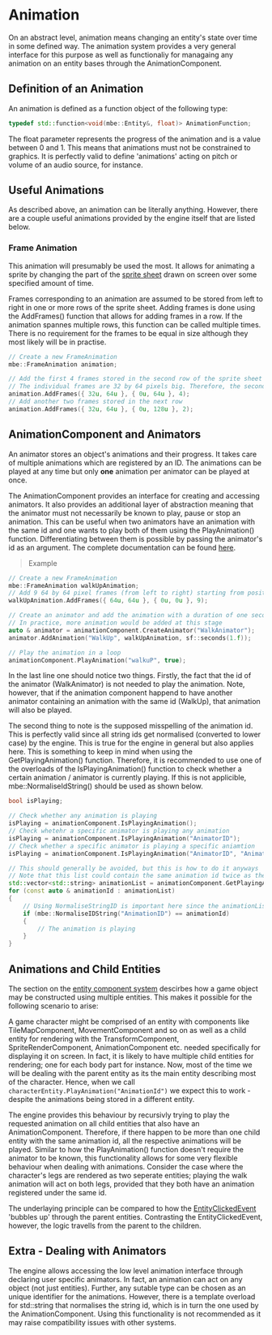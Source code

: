 # Animation
On an abstract level, animation means changing an entity's state over time in some defined way. The animation system provides a very general interface for this purpose as well as functionaliy for managaing any animation on an entity bases through the AnimationComponent.

## Definition of an Animation
An animation is defined as a function object of the following type: 
```cpp
typedef std::function<void(mbe::Entity&, float)> AnimationFunction;
```

The float parameter represents the progress of the animation and is a value between 0 and 1. This means that animations must not be constrained to graphics. It is perfectly valid to define 'animations' acting on pitch or volume of an audio source, for instance.

## Useful Animations
As described above, an animation can be literally anything. However, there are a couple useful animations provided by the engine itself that are listed below.

### Frame Animation
This animation will presumably be used the most. It allows for animating a sprite by changing the part of the [sprite sheet](https://www.codeandweb.com/what-is-a-sprite-sheet) drawn on screen over some specified amount of time.

Frames corresponding to an animation are assumed to be stored from left to right in one or more rows of the sprite sheet. Adding frames is done using the AddFrames() function that allows for adding frames in a row. If the animation spannes multiple rows, this function can be called multiple times. There is no requirement for the frames to be equal in size although they most likely will be in practise.

```cpp
// Create a new FrameAnimation
mbe::FrameAnimation animation;

// Add the first 4 frames stored in the second row of the sprite sheet
// The individual frames are 32 by 64 pixels big. Therefore, the second row will start at (0, 64)
animation.AddFrames({ 32u, 64u }, { 0u, 64u }, 4);
// Add another two frames stored in the next row
animation.AddFrames({ 32u, 64u }, { 0u, 128u }, 2);
```

## AnimationComponent and Animators

An animator stores an object's animations and their progress. It takes care of multiple animations which are registered by an ID. The animations can be played at any time but only **one** animation per animator can be played at once.

The AnimationComponent provides an interface for creating and accessing animators. It also provides an additional layer of abstraction meaning that the animator must not necessarily be known to play, pause or stop an animation. This can be useful when two animators have an animation with the same id and one wants to play both of them using the PlayAnimation() function. Differentiating between them is possible by passing the animator's id as an argument. The complete documentation can be found [here](Doxygen/classmbe_1_1_animation_component.html).

>Example

```cpp
// Create a new FrameAnimation
mbe::FrameAnimation walkUpAnimation;
// Add 9 64 by 64 pixel frames (from left to right) starting from position (0, 0)
walkUpAnimation.AddFrames({ 64u, 64u }, { 0u, 0u }, 9);

// Create an animator and add the animation with a duration of one second
// In practice, more animation would be added at this stage
auto & animator = animationComponent.CreateAnimator("WalkAnimator");
animator.AddAnimation("WalkUp", walkUpAnimation, sf::seconds(1.f));

// Play the animation in a loop
animationComponent.PlayAnimation("walkuP", true);
```

In the last line one should notice two things. Firstly, the fact that the id of the animator (WalkAnimator) is not needed to play the animation. Note, however, that if the animation component happend to have another animator containing an animation with the same id (WalkUp), that animation will also be played.

The second thing to note is the supposed misspelling of the animation id. This is perfectly valid since all string ids get normalised (converted to lower case) by the engine. This is true for the engine in general but also applies here. This is something to keep in mind when using the GetPlayingAnimation() function. Therefore, it is recommended to use one of the overloads of the IsPlayingAnimation() function to check whether a certain animation / animator is currently playing. If this is not applicible, mbe::NormaliseIdString() should be used as shown below.

```cpp
bool isPlaying;

// Check whether any animation is playing
isPlaying = animationComponent.IsPlayingAnimation();
// Check whetehr a specific animator is playing any animation
isPlaying = animationComponent.IsPlayingAnimation("AnimatorID");
// Check whether a specific animator is playing a specific aniamtion
isPlaying = animationComponent.IsPlayingAnimation("AnimatorID", "AnimationID");

// This should generally be avoided, but this is how to do it anyways
// Note that this list could contain the same animation id twice as they are only unique per animator
std::vector<std::string> animationList = animationComponent.GetPlayingAnimations();
for (const auto & animationId : animationList)
{
    // Using NormaliseStringID is important here since the animationList contains normalised ids
    if (mbe::NormaliseIDString("AnimationID") == animationId)
    {
        // The animation is playing
    }
}
```


## Animations and Child Entities
The section on the [entity component system](Core/EntityComponentSystem.md) descirbes how a game object may be constructed using multiple entities. This makes it possible for the following scenario to arise:

A game character might be comprised of an entity with components like TileMapComponent, MovementComponent and so on as well as a child entity for rendering with the TransformComponent, SpriteRenderComponent, AnimationComponent etc. needed specifically for displaying it on screen. In fact, it is likely to have multiple child entities for rendering; one for each body part for instance. Now, most of the time we will be dealing with the parent entity as its the main entity describing most of the character. Hence, when we call ```characterEntity.PlayAnimation("AnimationId")``` we expect this to work - despite the animations being stored in a different entity.

The engine provides this behaviour by recursivly trying to play the requested animation on all child entities that also have an AnimationComponent. Therefore, if there happen to be more than one child entity with the same animation id, all the respective animations will be played. Similar to how the PlayAnimation() function doesn't require the animator to be known, this functionality allows for some very flexible behaviour when dealing with animations. Consider the case where the character's legs are rendered as two seperate entities; playing the walk animation will act on both legs, provided that they both have an animation registered under the same id.

The underlaying principle can be compared to how the [EntityClickedEvent](Core/Events.md) 'bubbles up' through the parent entities. Contrasting the EntityClickedEvent, however, the logic travells from the parent to the children.

## Extra - Dealing with Animators
The engine allows accessing the low level animation interface through declaring user specific animators. In fact, an animation can act on any object (not just entities). Further, any sutable type can be chosen as an unique identifier for the animations. However, there is a template overload for std::string that normalises the string id, which is in turn the one used by the AnimationComponent. Using this functionality is not recommended as it may raise compatibility issues with other systems.
